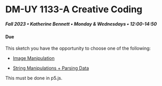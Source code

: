 # DM-UY 1133-A Creative Coding
##### Fall 2023 • Katherine Bennett • Monday & Wednesdays • 12:00-14:50

####  Due 


This sketch you have the opportunity to choose one of the following:


* [Image Manipulation](Image_Text_Sketch.md)

* [String Manipulations + Parsing Data](StringManipulation.md)

This must be done in p5.js.

